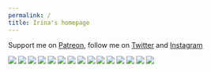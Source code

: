 ```yaml
---
permalink: /
title: Irina's homepage
---
```


Support me on [Patreon](https://patreon.com/irinazolotareva), follow me on [Twitter](https://twitter.com/aveczolotareva) and [Instagram](https://www.instagram.com/aveczolotareva/)

<a href="1.html"><img src="1.png" class="w3"></a>
<a href="2.html"><img src="2.png" class="w3"></a>
<a href="3.html"><img src="3.png" class="w3"></a>
<a href="4.html"><img src="4.png" class="w3"></a>
<a href="5.html"><img src="5.png" class="w3"></a>
<a href="6.html"><img src="6.png" class="w3"></a>
<a href="7.html"><img src="7.png" class="w3"></a>
<a href="8.html"><img src="8.png" class="w3"></a>
<a href="9.html"><img src="9.png" class="w3"></a>
<a href="10.html"><img src="10.png" class="w3"></a>
<a href="11.html"><img src="11.png" class="w3"></a>
<a href="12.html"><img src="12.png" class="w3"></a>
<a href="13.html"><img src="13.png" class="w3"></a>
<a href="14.html"><img src="14.png" class="w3"></a>
<a href="15.html"><img src="15.png" class="w3"></a>
